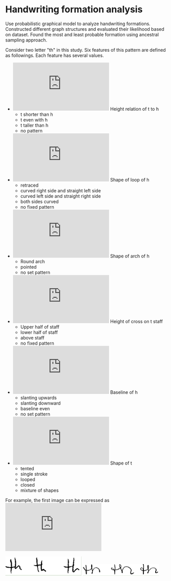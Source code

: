 # Handwriting formation analysis

Use probabilistic graphical model to analyze handwriting formations. Constructed different graph structures and evaluated their likelihood based on dataset. Found the most and least probable formation using ancestral sampling approach.

Consider two letter "th" in this study. Six features of this pattern are defined as followings. Each feature has several values.
- ![](https://latex.codecogs.com/gif.latex?x_%7B1%7D) Height relation of t to h
  - t shorter than h
  - t even with h 
  - t taller than h
  - no pattern
- ![img](https://latex.codecogs.com/gif.latex?x_%7B2%7D) Shape of loop of h
  - retraced
  - curved right side and straight left side
  - curved left side and straight right side
  - both sides curved
  - no fixed pattern
- ![img](https://latex.codecogs.com/gif.latex?x_%7B3%7D) Shape of arch of h
  - Round arch
  - pointed
  - no set pattern
- ![img](https://latex.codecogs.com/gif.latex?x_%7B4%7D) Height of cross on t staff
  - Upper half of staff
  - lower half of staff
  - above staff
  - no fixed pattern
- ![img](https://latex.codecogs.com/gif.latex?x_%7B5%7D) Baseline of h
  - slanting upwards
  - slanting downward
  - baseline even
  - no set pattern
- ![img](https://latex.codecogs.com/gif.latex?x_%7B6%7D) Shape of t
  - tented
  - single stroke 
  - looped
  - closed
  - mixture of shapes

For example, the first image can be expressed as ![](https://latex.codecogs.com/gif.latex?x_%7B1%7D%5E%7B1%7D%2Cx_%7B2%7D%5E%7B0%7D%2Cx_%7B3%7D%5E%7B0%7D%2Cx_%7B4%7D%5E%7B3%7D%2Cx_%7B5%7D%5E%7B0%7D%2Cx_%7B6%7D%5E%7B1%7D)

![](figures/th_1.png)           ![](figures/th_2.png)
